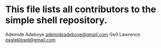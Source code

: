 # This file lists all contributors to the simple shell repository.

Ademide Adeboye <ademideadeboye@gmail.com>
Ge0 Lawrence <eagleklowd@gmail.com>
